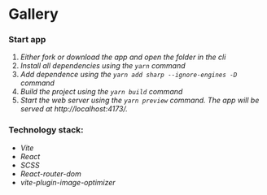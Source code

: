 # Gallery

### **Start app**

1. _Either fork or download the app and open the folder in the cli_
2. _Install all dependencies using the `yarn` command_
3. _Add dependence using the `yarn add sharp --ignore-engines -D` command_
4. _Build the project using the `yarn build` command_
5. _Start the web server using the `yarn preview` command. The app will be served at http://localhost:4173/._

### **Technology stack:**

- _Vite_
- _React_
- _SCSS_
- _React-router-dom_
- _vite-plugin-image-optimizer_
